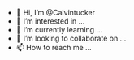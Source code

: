 - 👋 Hi, I’m @Calvintucker
- 👀 I’m interested in ...
- 🌱 I’m currently learning ...
- 💞️ I’m looking to collaborate on ...
- 📫 How to reach me ...

<!---
Calvintucker/Calvintucker is a ✨ special ✨
--->
